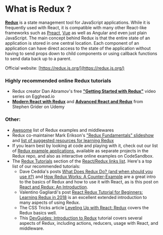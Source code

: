 # What is Redux ?

**[Redux](https://github.com/reduxjs/redux)** is a state management tool for JavaScript applications.
While it is frequently used with React, it is compatible with many other React-like frameworks such as [Preact](https://github.com/developit/preact), [Vue](https://github.com/vuejs/vue) as well as Angular and even just plain JavaScript.
The main concept behind Redux is that the entire state of an application is stored in one central location.
Each component of an application can have direct access to the state of the application without having to send props down to child components or using callback functions to send data back up to a parent.

Official website: [https://redux.js.org/](https://redux.js.org/)

### Highly recommended online Redux tutorials
* Redux creator Dan Abramov's free **["Getting Started with Redux"](https://egghead.io/series/getting-started-with-redux)** video series on Egghead.io
* **[Modern React with Redux](https://www.udemy.com/react-redux/)** and **[Advanced React and Redux](https://www.udemy.com/react-redux-tutorial/)** from Stephen Grider on Udemy

### Other:
* [Awesome](https://github.com/xgrommx/awesome-redux) list of Redux examples and middlewares
* Redux co-maintainer Mark Erikson's ["Redux Fundamentals" slideshow](http://blog.isquaredsoftware.com/2018/03/presentation-reactathon-redux-fundamentals/) and [list of suggested resources for learning Redux](http://blog.isquaredsoftware.com/2017/12/blogged-answers-learn-redux/)
* If you learn best by looking at code and playing with it, check out our list of [Redux example applications](https://redux.js.org/introduction/examples), available as separate projects in the Redux repo, and also as interactive online examples on CodeSandbox.
* The [Redux Tutorials](https://github.com/markerikson/react-redux-links/blob/master/redux-tutorials.md) section of the [React/Redux links list](https://github.com/markerikson/react-redux-links).  Here's a top list of our recommended tutorials:
    - Dave Ceddia's posts [What Does Redux Do? (and when should you use it?)](https://daveceddia.com/what-does-redux-do/) and [How Redux Works: A Counter-Example](https://daveceddia.com/how-does-redux-work/) are a great intro to the basics of Redux and how to use it with React, as is this post on [React and Redux: An Introduction](http://jakesidsmith.com/blog/post/2017-11-18-redux-and-react-an-introduction/).
    - Valentino Gagliardi's post [React Redux Tutorial for Beginners: Learning Redux in 2018](https://www.valentinog.com/blog/react-redux-tutorial-beginners/) is an excellent extended introduction to many aspects of using Redux.
    - The CSS Tricks article [Leveling Up with React: Redux](https://css-tricks.com/learning-react-redux/) covers the Redux basics well.
    - This [DevGuides: Introduction to Redux](http://devguides.io/redux/) tutorial covers several aspects of Redux, including actions, reducers, usage with React, and middleware.